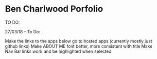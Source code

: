 # Ben Charlwood Porfolio

TO DO:

27/03/18 - To Do: 

Make the links to the apps below go to hosted apps (currently mostly just github links)
Make ABOUT ME font better, more consistant with title
Make Nav Bar links work and be highlighted when selected

